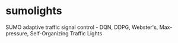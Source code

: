 # sumolights
SUMO adaptive traffic signal control - DQN, DDPG, Webster's, Max-pressure, Self-Organizing Traffic Lights
